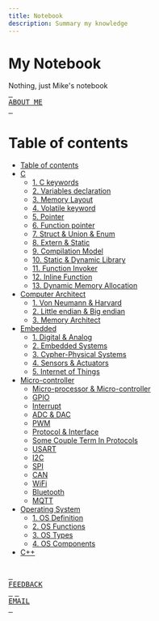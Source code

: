 ```yaml
---
title: Notebook
description: Summary my knowledge
---
```


# My Notebook
Nothing, just Mike's notebook
<br> [<kbd> <br> ABOUT ME <br> </kbd>][ABOUT_ME]<br>

# Table of contents
- [Table of contents](#table-of-contents)
- [C](c/c.md)
  - [1. C keywords](c/c.md/#1-c-keywords)
  - [2. Variables declaration](c/c.md/#2-variables-declaration)
  - [3. Memory Layout](c/c.md/#3-memory-layout)
  - [4. Volatile keyword](c/c.md/#4-volatile-keyword)
  - [5. Pointer](c/c.md/#5-pointer)
  - [6. Function pointer](c/c.md/#6-function-pointer)
  - [7. Struct & Union & Enum](c/c.md/#7-struct--union--enum)
  - [8. Extern & Static](c/c.md/#8-extern--static)
  - [9. Compilation Model](c/c.md/#9-compilation-model)
  - [10. Static & Dynamic Library](c/c.md/#10-static--dynamic-library)
  - [11. Function Invoker](c/c.md/#11-function-invoker)
  - [12. Inline Function](c/c.md/#12-inline-function)
  - [13. Dynamic Memory Allocation](c/c.md/#13-dynamic-memory-allocation)
- [Computer Architect](computer-architect/computer-architect.md)
  - [1. Von Neumann & Harvard](computer-architect/computer-architect.md/#1-von-neumann--harvard)
  - [2. Little endian & Big endian](computer-architect/computer-architect.md/#2-little-endian--big-endian)
  - [3. Memory Architect](computer-architect/computer-architect.md/#3-memory-architect)
- [Embedded](embedded/embedded.md)
  - [1. Digital & Analog](embedded/embedded.md/#1-digital--analog)
  - [2. Embedded Systems](embedded/embedded.md/#2-embedded-systems)
  - [3. Cypher-Physical Systems](embedded/embedded.md/#3-cypher-physical-systems)
  - [4. Sensors & Actuators](embedded/embedded.md/#4-sensors--actuators)
  - [5. Internet of Things](embedded/embedded.md/#5-internet-of-things)
- [Micro-controller](micro-controller/micro-controller.md)
  - [Micro-processor & Micro-controller](micro-controller/micro-controller.md/#micro-processor--micro-controller)
  - [GPIO](micro-controller/micro-controller.md/#gpio)
  - [Interrupt](micro-controller/micro-controller.md/#interrupt)
  - [ADC & DAC](micro-controller/micro-controller.md/#adc--dac)
  - [PWM](micro-controller/micro-controller.md/#pwm)
  - [Protocol & Interface](micro-controller/micro-controller.md/#protocol--interface)
  - [Some Couple Term In Protocols](micro-controller/micro-controller.md/#some-couple-term-in-protocols)
  - [USART](micro-controller/micro-controller.md/#usart)
  - [I2C](micro-controller/micro-controller.md/#i2c)
  - [SPI](micro-controller/micro-controller.md/#spi)
  - [CAN](micro-controller/micro-controller.md/#can)
  - [WiFi](micro-controller/micro-controller.md/#wifi)
  - [Bluetooth](micro-controller/micro-controller.md/#bluetooth)
  - [MQTT](micro-controller/micro-controller.md/#mqtt)
- [Operating System](operating-system/operating-system.md)
  - [1. OS Definition](operating-system/operating-system.md/#1-os-definition)
  - [2. OS Functions](operating-system/operating-system.md/#2-os-functions)
  - [3. OS Types](operating-system/operating-system.md/#3-os-types)
  - [4. OS Components](operating-system/operating-system.md/#4-os-components)
- [C++](cpp/cpp.md)
  

<br> [<kbd> <br> FEEDBACK <br> </kbd>][FEEDBACK] 
 [<kbd> <br> EMAIL <br> </kbd>][EMAIL] <br>

[ABOUT_ME]: about-me/about-me.md
[FEEDBACK]: https://github.com/friendlydenji/notebook/discussions
[EMAIL]: mailto:20520326@gm.uit.edu.vn
